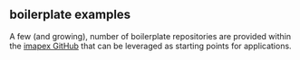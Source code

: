 
## boilerplate examples

A few (and growing), number of boilerplate repositories are provided within the [imapex GitHub](https://github.com/imapex?utf8=✓&query=boilerplate) that can be leveraged as starting points for applications.  


